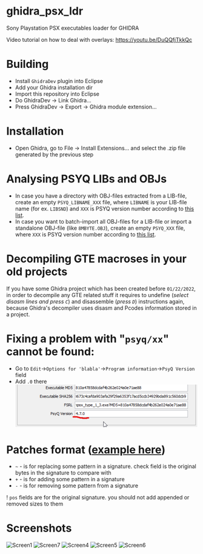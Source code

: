 # ghidra_psx_ldr
Sony Playstation PSX executables loader for GHIDRA

Video tutorial on how to deal with overlays: https://youtu.be/DuQQfjTkkQc

# Building
* Install `GhidraDev` plugin into Eclipse
* Add your Ghidra installation dir
* Import this repository into Eclipse
* Do GhidraDev -> Link Ghidra...
* Press GhidraDev -> Export -> Ghidra module extension...
    
# Installation
* Open Ghidra, go to File -> Install Extensions... and select the .zip file generated by the previous step

# Analysing PSYQ LIBs and OBJs
* In case you have a directory with OBJ-files extracted from a LIB-file, create an empty `PSYQ_LIBNAME_XXX` file, where `LIBNAME` is your LIB-file name (for ex. `LIBSND`) and `XXX` is PSYQ version number according to [this list](https://github.com/lab313ru/psx_psyq_signatures).
* In case you want to batch-import all OBJ-files for a LIB-file or import a standalone OBJ-file (like `8MBYTE.OBJ`), create an empty `PSYQ_XXX` file, where `XXX` is PSYQ version number according to [this list](https://github.com/lab313ru/psx_psyq_signatures).

# Decompiling GTE macroses in your old projects
If you have some Ghidra project which has been created before `01/22/2022`, in order to decompile any GTE related stuff it requires to undefine (*select disasm lines and press `C`*) and disassemble (*press `D`*) instructions again, because Ghidra's decompiler uses disasm and Pcodes information stored in a project.

# Fixing a problem with "`psyq/xx`" cannot be found:
- Go to `Edit`->`Options for 'blabla'`->`Program information`->`PsyQ Version` field
- Add `.0` there
![Screen8](/imgs/screen8.png?raw=true)

# Patches format ([example here](https://github.com/lab313ru/psx_psyq_signatures/blob/main/patches.json))

* `~` - is for replacing some pattern in a signature. check field is the original bytes in the signature to compare with
* `+` - is for adding some pattern in a signature
* `-` - is for removing some pattern from a signature

! `pos` fields are for the original signature. you should not add appended or removed sizes to them

# Screenshots

![Screen1](/imgs/screen1.png?raw=true)
![Screen7](/imgs/screen7.png?raw=true)
![Screen4](/imgs/screen4.png?raw=true)
![Screen5](/imgs/screen5.png?raw=true)
![Screen6](/imgs/screen6.png?raw=true)

